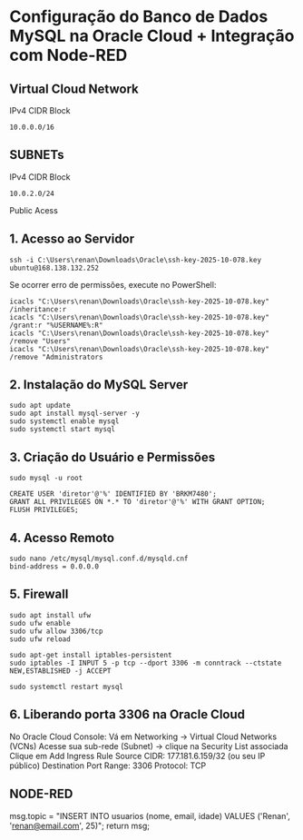 # Configuração do Banco de Dados MySQL na Oracle Cloud + Integração com Node-RED

## Virtual Cloud Network

IPv4 CIDR Block
```
10.0.0.0/16
```

## SUBNETs

IPv4 CIDR Block
```
10.0.2.0/24
```
Public Acess

## 1. Acesso ao Servidor
```
ssh -i C:\Users\renan\Downloads\Oracle\ssh-key-2025-10-078.key ubuntu@168.138.132.252
```
Se ocorrer erro de permissões, execute no PowerShell:
```
icacls "C:\Users\renan\Downloads\Oracle\ssh-key-2025-10-078.key" /inheritance:r
icacls "C:\Users\renan\Downloads\Oracle\ssh-key-2025-10-078.key" /grant:r "%USERNAME%:R"
icacls "C:\Users\renan\Downloads\Oracle\ssh-key-2025-10-078.key" /remove "Users"
icacls "C:\Users\renan\Downloads\Oracle\ssh-key-2025-10-078.key" /remove "Administrators
```

## 2. Instalação do MySQL Server
```
sudo apt update
sudo apt install mysql-server -y
sudo systemctl enable mysql
sudo systemctl start mysql
```
## 3. Criação do Usuário e Permissões
```
sudo mysql -u root
```
```
CREATE USER 'diretor'@'%' IDENTIFIED BY 'BRKM7480';
GRANT ALL PRIVILEGES ON *.* TO 'diretor'@'%' WITH GRANT OPTION;
FLUSH PRIVILEGES;
```
## 4. Acesso Remoto
```
sudo nano /etc/mysql/mysql.conf.d/mysqld.cnf
bind-address = 0.0.0.0
```
## 5. Firewall
```
sudo apt install ufw
sudo ufw enable
sudo ufw allow 3306/tcp
sudo ufw reload
```
```
sudo apt-get install iptables-persistent
sudo iptables -I INPUT 5 -p tcp --dport 3306 -m conntrack --ctstate NEW,ESTABLISHED -j ACCEPT
```
```
sudo systemctl restart mysql
```

## 6. Liberando porta 3306 na Oracle Cloud

No Oracle Cloud Console:
Vá em Networking → Virtual Cloud Networks (VCNs)
Acesse sua sub-rede (Subnet) → clique na Security List associada
Clique em Add Ingress Rule
Source CIDR: 177.181.6.159/32 (ou seu IP público)
Destination Port Range: 3306
Protocol: TCP

## NODE-RED

msg.topic = "INSERT INTO usuarios (nome, email, idade) VALUES ('Renan', 'renan@email.com', 25)";
return msg;
